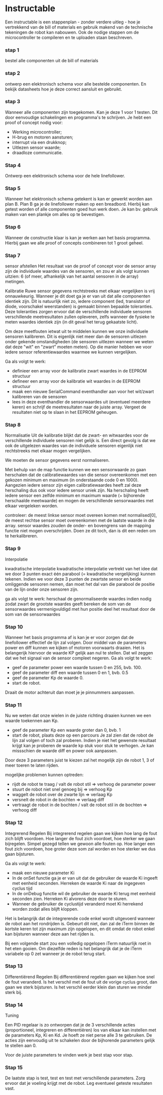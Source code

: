 # Instructable

Een instructable is een stappenplan - zonder verdere uitleg - hoe je vertrekkend van de bill of materials en gebruik makend van de technische tekeningen de robot kan nabouwen. Ook de nodige stappen om de microcontroller te compileren en te uploaden staan beschreven.  

### stap 1
bestel alle componenten uit de bill of materials  

### stap 2 
ontwerp een elektronisch schema voor alle bestelde componenten. En bekijk datasheets hoe je deze correct aansluit en gebruikt.

### stap 3
Wanneer alle componenten zijn toegekomen. Kan je deze 1 voor 1 testen. Dit door eenvoudige schakelingen en programma's te schrijven.
Je hebt een proof of concept nodig voor:
- Werking microcontroller;
- H-brug en motoren aansturen;
- interrupt via een drukknop;
- Uitlezen sensor waarde;
- draadloze communicatie.

### Stap 4
Ontwerp een elektronisch schema voor de hele linefollower. 

### Stap 5
Wanneer het elektronisch schema getekent is kan er gewerkt worden aan plan B. 
Plan B ga je de linefollower maken op een breadbord. Hierbij kan getest worden of alle componenten goed hun werk doen. 
Je kan bv. gebruik maken van een plankje om alles op te bevestigen. 

### Stap 6 
Wanneer de constructie klaar is kan je werken aan het basis programma. Hierbij gaan we alle proof of concepts combineren tot 1 groot geheel. 

### Stap 7
sensor afstellen
Het resultaat van de proof of concept voor de sensor array zijn de individuele waardes van de sensoren, en zou er als volgt kunnen uitzien: 6 (of meer, afhankelijk van het aantal sensoren in de array) metingen.

Kalibratie
Ruwe sensor gegevens rechtstreeks met elkaar vergelijken is vrij onnauwkeurig. Wanneer je dit doet ga je er van uit dat alle componenten identiek zijn. Dit is natuurlijk niet zo, iedere component (led, transistor of diode, voorschakel weerstanden) is gemaakt binnen bepaalde toleranties. Deze toleranties zorgen ervoor dat de verschillende individuele sensoren verschillende meetresultaten zullen opleveren, zelfs wanneer de fysieke te meten waardes identiek zijn (in dit geval het terug gekaatste licht).

Om deze meetfouten ietwat uit te middelen kunnen we onze individuele sensoren kalibreren. Dit is eigenlijk niet meer dan de sensoren uitlezen onder gekende omstandigheden (de sensoren uitlezen wanneer we weten dat deze "wit" en "zwart" moeten meten). Op die manier hebben we voor iedere sensor referentiewaardes waarmee we kunnen vergelijken.

Ga als volgt te werk:

- definieer een array voor de kalibratie zwart waardes in de EEPROM structuur
- defineer een array voor de kalibratie wit waardes in de EEPROM structuur
- maak een nieuwe SerialCommand eventhandler aan voor het wit/zwart kalibreren van de sensoren
- lees in deze eventhandler de sensorwaardes uit (eventueel meerdere keren) en schrijf de meetresultaten naar de juiste array. Vergeet de resultaten niet op te slaan     in het EEPROM geheugen.

### Stap 8 
Normalisatie
Uit de kalibratie blijkt dat de zwart- en witwaardes voor de verschillende individuele sensoren niet gelijk is. Een direct gevolg is dat we ook de uitgelezen waardes van de individuele sensoren eigenlijk niet rechtstreeks met elkaar mogen vergelijken.

We moeten de sensor gegevens eerst normaliseren. 

Met behulp van de map functie kunnen we een sensorwaarde zo gaan herschalen dat de calibratiewaardes van die sensor overeenkomen met een gekozen minimum en maximum (in onderstaande code 0 en 1000). Aangezien iedere sensor zijn eigen calibratiewaardes heeft zal deze herschaling dus ook voor iedere sensor uniek zijn. Na herschaling heeft iedere sensor een zelfde minimum en maximum waarde (+ bijhorende herschaalde meetwaarde) en mogen de verschillende sensorwaardes met elkaar vergeleken worden.

controleer:
de meest linkse sensor moet overeen komen met normalised[0], de meest rechtse sensor moet overeenkomen met de laatste waarde in die array.
sensor waardes zouden de onder- en bovengrens van de mapping functie niet mogen overschrijden. Doen ze dit toch, dan is dit een reden om te herkalibreren.

### Stap 9
Interpolatie

kwadratische interpolatie
kwadratische interpolatie vertrekt van het idee dat we door 3 punten exact één parabool (= kwadratische vergelijking) kunnen tekenen. Indien we voor deze 3 punten de zwartste sensor en beide omliggende sensoren nemen, dan moet het dal van die parabool de positie van de lijn onder onze sensoren zijn.

ga als volgt te werk:
herschaal de genormaliseerde waardes indien nodig zodat zwart de grootste waardes geeft
bereken de som van de sensorwaardes vermenigvuldigd met hun positie
deel het resultaat door de som van de sensorwaardes

### Stap 10
Wanneer het basis programma af is kan je er voor zorgen dat de linefollower effectief de lijn zal volgen. 
Door middel van de parameters power en diff kunnen we kijken of motoren voorwaarts draaien. Het is belangerijk hiervoor de waarde KP gelijk aan nul te stellen. 
Dat wil zeggen dat we het signaal van de sensor compleet negeren. 
Ga als volgt te werk:
- geef de parameter power een waarde tussen 0 en 255, bvb. 100.
- geef de parameter diff een waarde tussen 0 en 1, bvb. 0.5
- geef de parameter Kp de waarde 0. 
- start de robot.

Draait de motor achteruit dan moet je je pinnummers aanpassen. 

### Stap 11
Nu we weten dat onze wielen in de juiste richting draaien kunnen we een waarde toekennen aan Kp.
- geef de parameter Kp een waarde groter dan 0, bvb. 1
- start de robot, plaats deze op een parcours
Je zal zien dat de robot de lijn zal volgen of toch zal proberen. 
Indien je niet het gewenste resultaat krijgt kan je proberen de waarde kp stuk voor stuk te verhogen. 
Je kan missschien de waarde diff en power ook aanpassen. 

Door deze 3 parameters juist te kiezen zal het mogelijk zijn de robot 1, 3 of meer toeren te laten rijden.

mogelijke problemen kunnen optreden:
- rijdt de robot te traag / valt de robot stil => verhoog de parameter power
- stuurt de robot niet snel genoeg bij => verhoog Kp
- waggelt de robot over de zwarte lijn => verlaag Kp
- versnelt de robot in de bochten => verlaag diff
- vertraagt de robot in de bochten / valt de robot stil in de bochten => verhoog diff

### Stap 12
Integrerend Regelen
Bij integrerend regelen gaan we kijken hoe lang de fout zich blijft voordoen. Hoe langer de fout zich voordoet, hoe sterker we gaan bijregelen. Simpel gezegd tellen we gewoon alle fouten op. Hoe langer een fout zich voordoen, hoe groter deze som zal worden en hoe sterker we dus gaan bijsturen.

Ga als volgt te werk:
- maak een nieuwe parameter Ki
- In de onSet functie ga je er van uit dat de gebruiker de waarde Ki ingeeft met eenheid seconden. Herreken de waarde Ki naar de ingegeven cyclus tijd
- In de onDebug functie wil de gebruiker de waarde Ki terug met eenheid seconden zien. Herreken Ki alvorens deze door te sturen.
- Wanneer de gebruiker de cyclustijd veranderd moet Ki herrekend worden zodat alles blijft kloppen.

Het is belangrijk dat de integrerende code enkel wordt uitgevoerd wanneer de robot aan het rondrijden is. Gebeurt dit niet, dan zal de iTerm binnen de kortste keren tot zijn maximum zijn opgelopen, en dit omdat de robot enkel kan bijsturen wanneer deze aan het rijden is.

Bij een volgende start zou een volledig opgelopen iTerm natuurlijk roet in het eten gooien. Om diezelfde reden is het belangrijk dat je de iTerm variabele op 0 zet wanneer je de robot terug start. 

### Stap 13
Differentiërend Regelen
Bij differentiërend regelen gaan we kijken hoe snel de fout veranderd. Is het verschil met de fout uit de vorige cyclus groot, dan gaan we sterk bijsturen. Is het verschil eerder klein dan sturen we minder sterk bij.

### Stap 14
Tuning
 
Een PID regelaar is zo ontworpen dat je de 3 verschillende acties (proportioneel, integreren en differentiëren) los van elkaar kan instellen met de parameters Kp, Ki en Kd. Je hoeft ze niet perse alle 3 te gebruiken. De acties zijn eenvoudig uit te schakelen door de bijhorende parameters gelijk te stellen aan 0.

Voor de juiste parameters te vinden werk je best stap voor stap.

### Stap 15
De laatste stap is test, test en test met verschillende parameters. 
Zorg ervoor dat je voeling krijgt met de robot. 
Leg eventueel geteste resultaten vast. 
